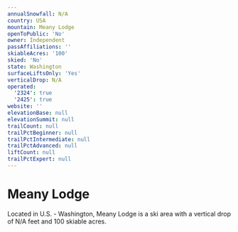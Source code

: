 ```yaml
---
annualSnowfall: N/A
country: USA
mountain: Meany Lodge
openToPublic: 'No'
owner: Independent
passAffiliations: ''
skiableAcres: '100'
skied: 'No'
state: Washington
surfaceLiftsOnly: 'Yes'
verticalDrop: N/A
operated:
  '2324': true
  '2425': true
website: ''
elevationBase: null
elevationSummit: null
trailCount: null
trailPctBeginner: null
trailPctIntermediate: null
trailPctAdvanced: null
liftCount: null
trailPctExpert: null
---
```



# Meany Lodge

Located in U.S. - Washington, Meany Lodge is a ski area with a vertical drop of N/A feet and 100 skiable acres.

